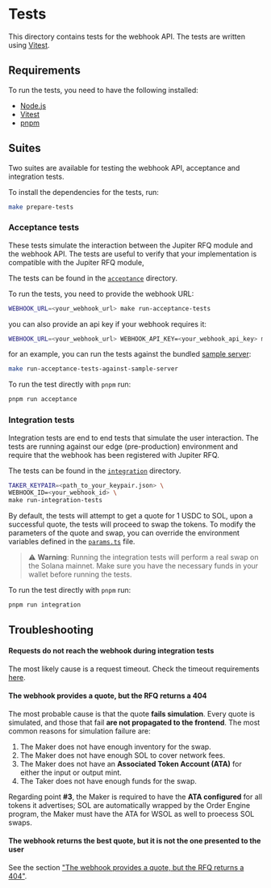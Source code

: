 # Tests

This directory contains tests for the webhook API. The tests are written using [Vitest](https://vitest.dev).


## Requirements

To run the tests, you need to have the following installed:

- [Node.js](https://nodejs.org/en/download/)
- [Vitest](https://vitest.dev)
- [pnpm](https://pnpm.io)


## Suites

Two suites are available for testing the webhook API, acceptance and integration tests.

To install the dependencies for the tests, run:

```bash
make prepare-tests
```

### Acceptance tests

These tests simulate the interaction between the Jupiter RFQ module and the webhook API. The tests are useful to verify that your implementation is compatible with the Jupiter RFQ module,

The tests can be found in the [`acceptance`](./tests/suites/acceptance/) directory.

To run the tests, you need to provide the webhook URL:

```bash
WEBHOOK_URL=<your_webhook_url> make run-acceptance-tests
```

you can also provide an api key if your webhook requires it:

```bash
WEBHOOK_URL=<your_webhook_url> WEBHOOK_API_KEY=<your_webhook_api_key> make run-acceptance-tests
```

for an example, you can run the tests against the bundled [sample server](../server-example/):

```bash
make run-acceptance-tests-against-sample-server
```

To run the test directly with `pnpm` run:

```sh
pnpm run acceptance
```

### Integration tests

Integration tests are end to end tests that simulate the user interaction. The tests are running against our edge (pre-production) environment and require that the webhook has been registered with Jupiter RFQ.

The tests can be found in the [`integration`](./tests/suites/integration/) directory.

```sh
TAKER_KEYPAIR=<path_to_your_keypair.json> \
WEBHOOK_ID=<your_webhook_id> \
make run-integration-tests
```

By default, the tests will attempt to get a quote for 1 USDC to SOL, upon a successful quote, the tests will proceed to swap the tokens. To modify the parameters of the quote and swap, you can override the environment variables defined in the [`params.ts`](./params.ts) file.

> :warning: **Warning**: Running the integration tests will perform a real swap on the Solana mainnet. Make sure you have the necessary funds in your wallet before running the tests.


To run the test directly with `pnpm` run:

```sh
pnpm run integration
```


## Troubleshooting

#### Requests do not reach the webhook during integration tests
The most likely cause is a request timeout. Check the timeout requirements [here](../README.md#timeouts).  

#### The webhook provides a quote, but the RFQ returns a 404
The most probable cause is that the quote **fails simulation**. Every quote is simulated, and those that fail **are not propagated to the frontend**. The most common reasons for simulation failure are:  

1. The Maker does not have enough inventory for the swap.  
2. The Maker does not have enough SOL to cover network fees.  
3. The Maker does not have an **Associated Token Account (ATA)** for either the input or output mint.
4. The Taker does not have enough funds for the swap.  

Regarding point **#3**, the Maker is required to have the **ATA configured** for all tokens it advertises; SOL are automatically wrapped by the Order Engine program, the Maker must have the ATA for WSOL as well to proecess SOL swaps.  

#### The webhook returns the best quote, but it is not the one presented to the user
See the section ["The webhook provides a quote, but the RFQ returns a 404"](#the-webhook-provides-a-quote-but-the-rfq-returns-404).  
 
 


